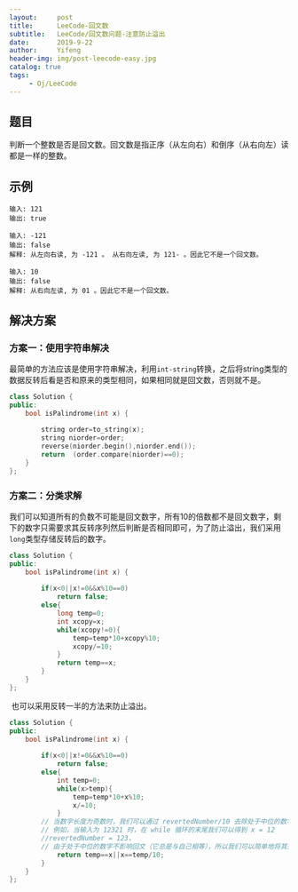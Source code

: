 ```yaml
---
layout:     post
title:      LeeCode-回文数
subtitle:   LeeCode/回文数问题-注意防止溢出
date:       2019-9-22
author:     Yifeng
header-img: img/post-leecode-easy.jpg
catalog: true
tags:
     - Oj/LeeCode
---
```




## 题目

判断一个整数是否是回文数。回文数是指正序（从左向右）和倒序（从右向左）读都是一样的整数。



## 示例

```
输入: 121
输出: true

输入: -121
输出: false
解释: 从左向右读, 为 -121 。 从右向左读, 为 121- 。因此它不是一个回文数。

输入: 10
输出: false
解释: 从右向左读, 为 01 。因此它不是一个回文数。
```



## 解决方案



### 方案一：使用字符串解决

​    最简单的方法应该是使用字符串解决，利用`int-string`转换，之后将string类型的数据反转后看是否和原来的类型相同，如果相同就是回文数，否则就不是。

```c++
class Solution {
public:
    bool isPalindrome(int x) {
      
        string order=to_string(x);
        string niorder=order;
        reverse(niorder.begin(),niorder.end());
        return  (order.compare(niorder)==0);
    }
};
```



### 方案二：分类求解

​     我们可以知道所有的负数不可能是回文数字，所有10的倍数都不是回文数字，剩下的数字只需要求其反转序列然后判断是否相同即可，为了防止溢出，我们采用`long`类型存储反转后的数字。

```c++
class Solution {
public:
    bool isPalindrome(int x) {
      
        if(x<0||x!=0&&x%10==0)
            return false;
        else{
            long temp=0;
            int xcopy=x;
            while(xcopy!=0){
                temp=temp*10+xcopy%10;
                xcopy/=10;
            }
            return temp==x;
        }
    }
};
```

​     也可以采用反转一半的方法来防止溢出。

```c++
class Solution {
public:
    bool isPalindrome(int x) {
      
        if(x<0||x!=0&&x%10==0)
            return false;
        else{
            int temp=0;
            while(x>temp){
                temp=temp*10+x%10;
                x/=10;
            }
        // 当数字长度为奇数时，我们可以通过 revertedNumber/10 去除处于中位的数字。
        // 例如，当输入为 12321 时，在 while 循环的末尾我们可以得到 x = 12
        //revertedNumber = 123，
        // 由于处于中位的数字不影响回文（它总是与自己相等），所以我们可以简单地将其去除。
            return temp==x||x==temp/10;
        }
    }
};
```



   